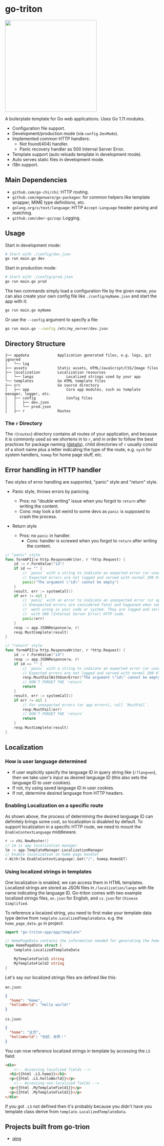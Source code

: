 # go-triton

<img src="./assets/img/triton.jpg" width="300" height="300"/>

A boilerplate template for Go web applications. Uses Go 1.11 modules.

* Configuration file support.
* Development/production mode (via `config.DevMode`).
* Implemented common HTTP handlers:
  * Not found(404) handler.
  * Panic recovery handler as 500 Internal Server Error.
* Template support (auto reloads template in development mode).
* Auto serves static files in development mode.
* i18n support.

## Main Dependencies
* `github.com/go-chi/chi`: HTTP routing. 
* `github.com/mgenware/go-packagex`: for common helpers like template wrapper, MIME type definitions, etc.
* `golang.org/x/text/language`: HTTP `Accept-Language` header parsing and matching.
* `github.com/uber-go/zap`: Logging.

## Usage
Start in development mode:
```sh
# Start with ./config/dev.json
go run main.go dev
```

Start in production mode:
```sh
# Start with ./config/prod.json
go run main.go prod
```

The two commands simply load a configuration file by the given name, you can also create your own config file like `./config/myName.json` and start the app with it:
```sh
go run main.go myName
```

Or use the `--config` argument to specify a file:
```sh
go run main.go --config /etc/my_server/dev.json
```

## Directory Structure
```
├── appdata             Application generated files, e.g. logs, git ignored
│   └── log
├── assets              Static assets, HTML/JavaScript/CSS/Image files
├── localization        Localization resources
│   └── langs               Localized strings used by your app
└── templates           Go HTML template files 
├── src                 Go source directory
│   ├── app                 Core app modules, such as template manager, logger, etc.
│   ├── config              Config files
│   │   ├── dev.json
│   │   └── prod.json
│   ├── r               Routes
```

### The `r` Directory
The `r`(`routes`) directory contains all routes of your application, and because it is commonly used so we shortens in to `r`, and in order to follow the best practices for package naming ([details](https://blog.golang.org/package-names)), child directories of `r` usually consist of a short name plus a letter indicating the type of the route, e.g. `sysh` for system handlers, `homep` for home page stuff, etc.

## Error handling in HTTP handler
Two styles of error handling are supported, "panic" style and "return" style.

* Panic style, throws errors by panicing.
	* Pros: no "double writing" issue when you forgot to `return` after writing the content.
	* Cons: may look a bit weird to some devs as `panic` is supposed to crash the process.

* Return style
  * Pros: no `panic` in handler.
	* Cons: handler is screwed when you forgot to `return` after writing the content.

```go
// "panic" style
func formAPI1(w http.ResponseWriter, r *http.Request) {
	id := r.FormValue("id")
	if id == "" {
		// `panic` with a string to indicate an expected error (or user error)
		// Expected errors are not logged and served with normal 200 HTTP code.
		panic("The argument \"id\" cannot be empty")
	}
	result, err := systemCall()
	if err != nil {
		// `panic` with an error to indicate an unexpected error (or app error)
		// Unexpected errors are considered fatal and happened when something
		//  went wrong in your code or system. They are logged and served
		//  with 500 (Internal Server Error) HTTP code.
		panic(err)
	}
	resp := app.JSONResponse(w, r)
	resp.MustComplete(result)
}

// "return" style
func formAPI2(w http.ResponseWriter, r *http.Request) {
	id := r.FormValue("id")
	resp := app.JSONResponse(w, r)
	if id == "" {
		// `panic` with a string to indicate an expected error (or user error)
		// Expected errors are not logged and served with normal 200 HTTP code.
		resp.MustFailWithUserError("The argument \"id\" cannot be empty")
		// DON'T FORGET THE `return`
		return
	}
	result, err := systemCall()
	if err != nil {
		// For unexpected errors (or app errors), call `MustFail`.
		resp.MustFail(err)
		// DON'T FORGET THE `return`
		return
	}
	resp.MustComplete(result)
}
```

## Localization
### How is user language determined
* If user explicitly specify the language ID in query string like (`/?lang=en`), then we take user's input as desired language ID (this also sets the language ID to user cookies).
* If not, try using saved language ID in user cookies.
* If not, determine desired language from HTTP headers.

### Enabling Localization on a specific route
As shown above, the process of determining the desired language ID can definitely brings some cost, so localization is disabled by default. To support localization in a specific HTTP route, we need to mount the `EnableContextLanguage` middleware.

```go
r := chi.NewRouter()
// lm is app localization manager
lm := app.TemplateManager.LocalizationManager
// Enable localization on home page handler
r.With(lm.EnableContextLanguage).Get("/", homep.HomeGET)
```

### Using localized strings in templates
One localization is enabled, we can access them in HTML templates. Localized strings are stored as JSON files in `/localization/langs` with file name indicating the language ID. Go-triton comes with two example localized strings files, `en.json` for English, and `cs.json` for `Chinese Simplified`.

To reference a locaized string, you need to first make your template data type derive from `template.LocalizedTemplateData`. e.g. the `home_page_data.go` in project:

```go
import "go-triton-app/app/template"

// HomePageData contains the information needed for generating the home page.
type HomePageData struct {
	template.LocalizedTemplateData

	MyTemplateField1 string
	MyTemplateField2 string
}
```

Let's say our localized strings files are defined like this:

`en.json`:

```json
{
  "home": "Home",
  "helloWorld": "Hello world!"
}
```

`cs.json`:
```json
{
  "home": "主页",
  "helloWorld": "你好，世界！"
}
```

You can now reference localized strings in template by accessing the `LS` field:

```html
<div>
	<!-- Accessing localized fields -->
  <h1>{{html .LS.home}}</h1>
  <p>{{html .LS.helloWorld}}</p>
	<!-- Accessing non-localized fields -->
  <p>{{html .MyTemplateField1}}</p>
  <p>{{html .MyTemplateField2}}</p>
</div>
```

If you got `.LS` not defined then it's probably because you didn't have you template class derive from `template.LocalizedTemplateData`.

## Projects built from go-trion
* [qing](https://github.com/mgenware/qing)